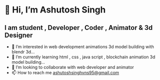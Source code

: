   #                                                               👋 Hi, I’m Ashutosh Singh
  
  ## I am student , Developer , Coder , Animator & 3d Designer
- 👀 I’m interested in web development animations 3d model building with blendr 3d...
- 🌱 I’m currently learning html , css , java script , blockchain animation 3d model building...
- 💞️ I’m looking to collaborate with web developer and animator
- 📫 How to reach me ashutoshsinghvns95@gmail.com

<!---
ashutosh2720/ashutosh2720 is a ✨ special ✨ repository because its `README.md` (this file) appears on your GitHub profile.
You can click the Preview link to take a look at your changes.
--->
